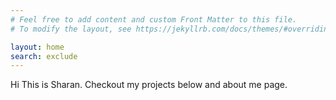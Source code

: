 ```yaml
---
# Feel free to add content and custom Front Matter to this file.
# To modify the layout, see https://jekyllrb.com/docs/themes/#overriding-theme-defaults

layout: home
search: exclude
---
```


Hi This is Sharan. Checkout my projects below and about me page.

